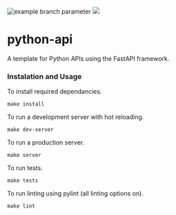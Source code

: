 ![example branch parameter](https://github.com/jordanparker6/python-api/workflows/tests/badge.svg?branch=main)
![](https://img.shields.io/badge/gitmoji-%20😜%20😍-FFDD67.svg?style=flat-square)

# python-api
A template for Python APIs using the FastAPI framework.

### Instalation and Usage

To install required dependancies.

`make install`

To run a development server with hot reloading.

`make dev-server`

To run a production server.

`make server`

To run tests.

`make tests`

To run linting using pylint (all linting options on).

`make lint`
